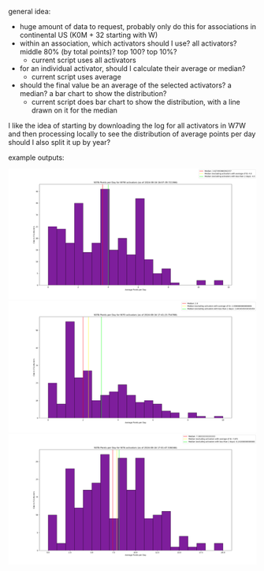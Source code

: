 general idea:
- huge amount of data to request, probably only do this for associations in continental US (K0M + 32 starting with W)
- within an association, which activators should I use? all activators? middle 80% (by total points)? top 100? top 10%?
    - current script uses all activators
- for an individual activator, should I calculate their average or median?
    - current script uses average
- should the final value be an average of the selected activators? a median? a bar chart to show the distribution?
    - current script does bar chart to show the distribution, with a line drawn on it for the median

I like the idea of starting by downloading the log for all activators in W7W and then processing locally to see the distribution of average points per day
should I also split it up by year?

example outputs:

![Washington](output/W7W_2024-08-16.png)
![Oregon](output/W7O_2024-08-16.png)
![Arizona](output/W7A_2024-08-16.png)

